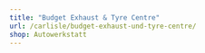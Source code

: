 ```yaml
---
title: "Budget Exhaust & Tyre Centre"
url: /carlisle/budget-exhaust-und-tyre-centre/
shop: Autowerkstatt
---
```

